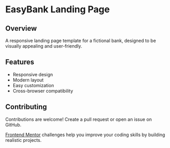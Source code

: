# EasyBank Landing Page

## Overview

A responsive landing page template for a fictional bank, designed to be visually appealing and user-friendly.

## Features

- Responsive design
- Modern layout
- Easy customization
- Cross-browser compatibility

## Contributing

Contributions are welcome! Create a pull request or open an issue on GitHub.

[Frontend Mentor](https://www.frontendmentor.io) challenges help you improve your coding skills by building realistic projects.
